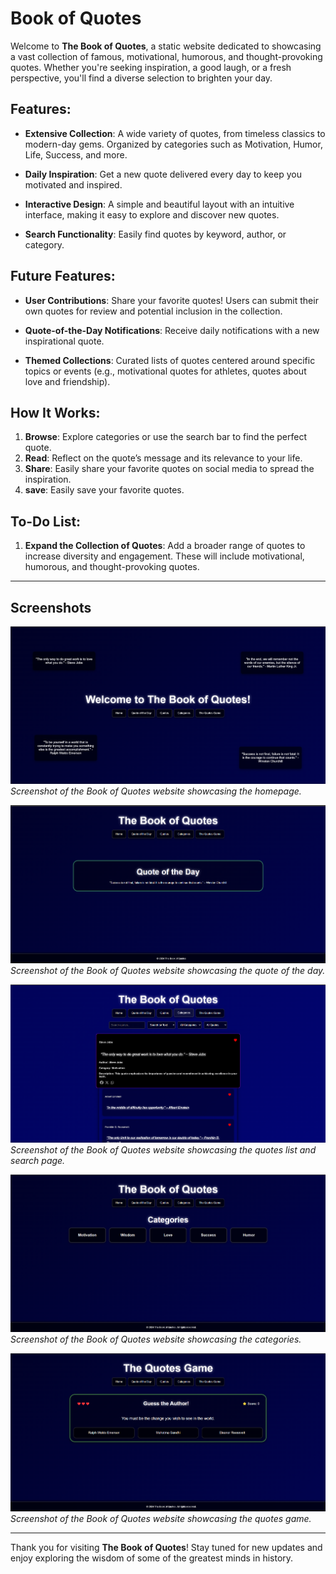 # Book of Quotes

Welcome to **The Book of Quotes**, a static website dedicated to showcasing a vast collection of famous, motivational, humorous, and thought-provoking quotes. Whether you're seeking inspiration, a good laugh, or a fresh perspective, you'll find a diverse selection to brighten your day.

## Features:

- **Extensive Collection**: A wide variety of quotes, from timeless classics to modern-day gems. Organized by categories such as Motivation, Humor, Life, Success, and more.

- **Daily Inspiration**: Get a new quote delivered every day to keep you motivated and inspired.

- **Interactive Design**: A simple and beautiful layout with an intuitive interface, making it easy to explore and discover new quotes.

- **Search Functionality**: Easily find quotes by keyword, author, or category.

## Future Features:

- **User Contributions**: Share your favorite quotes! Users can submit their own quotes for review and potential inclusion in the collection.

- **Quote-of-the-Day Notifications**: Receive daily notifications with a new inspirational quote.

- **Themed Collections**: Curated lists of quotes centered around specific topics or events (e.g., motivational quotes for athletes, quotes about love and friendship).

## How It Works:

1. **Browse**: Explore categories or use the search bar to find the perfect quote.
2. **Read**: Reflect on the quote’s message and its relevance to your life.
3. **Share**: Easily share your favorite quotes on social media to spread the inspiration.
4. **save**: Easily save your favorite quotes.

## To-Do List:

1. **Expand the Collection of Quotes**: Add a broader range of quotes to increase diversity and engagement. These will include motivational, humorous, and thought-provoking quotes.

---

## Screenshots

![Home Screenshot](screenshots/home_screenshot.png)
*Screenshot of the Book of Quotes website showcasing the homepage.*

![Quote of the day Screenshot](screenshots/quote_of_the_day_screenshot.png)
*Screenshot of the Book of Quotes website showcasing the quote of the day.*

![Quoteslist Screenshot](screenshots/quoteslist_screenshot.png)
*Screenshot of the Book of Quotes website showcasing the quotes list and search page.*

![Categories Screenshot](screenshots/categories_screenshot.png)
*Screenshot of the Book of Quotes website showcasing the categories.*

![Quotes game_Screenshot](screenshots/quotes_game_screenshot.png)
*Screenshot of the Book of Quotes website showcasing the quotes game.*

---

Thank you for visiting **The Book of Quotes**! Stay tuned for new updates and enjoy exploring the wisdom of some of the greatest minds in history.
